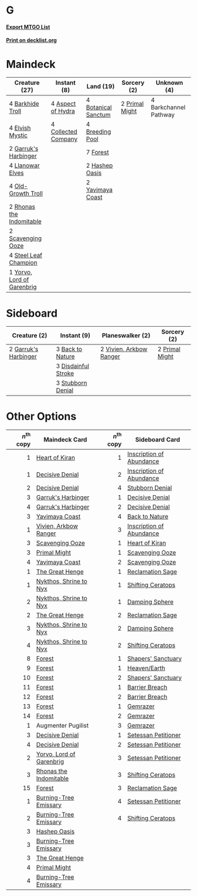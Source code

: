 # G

#### [Export MTGO List](../collection/G/G.txt)
#### [Print on decklist.org](http://decklist.org/?deckmain=4%09Aspect%20of%20Hydra%0A4%09Barkchannel%20Pathway%0A4%09Barkhide%20Troll%0A4%09Botanical%20Sanctum%0A4%09Breeding%20Pool%0A4%09Collected%20Company%0A4%09Elvish%20Mystic%0A7%09Forest%0A2%09Garruk's%20Harbinger%0A2%09Hashep%20Oasis%0A4%09Llanowar%20Elves%0A4%09Old-Growth%20Troll%0A2%09Primal%20Might%0A2%09Rhonas%20the%20Indomitable%0A2%09Scavenging%20Ooze%0A4%09Steel%20Leaf%20Champion%0A2%09Yavimaya%20Coast%0A1%09Yorvo,%20Lord%20of%20Garenbrig&deckside=3%09Back%20to%20Nature%0A3%09Disdainful%20Stroke%0A2%09Garruk's%20Harbinger%0A2%09Primal%20Might%0A3%09Stubborn%20Denial%0A2%09Vivien,%20Arkbow%20Ranger)
# Maindeck

|                                            Creature (27)                                            |                                         Instant (8)                                          |                                          Land (19)                                           |                                       Sorcery (2)                                       |     Unknown (4)     |
|-----------------------------------------------------------------------------------------------------|----------------------------------------------------------------------------------------------|----------------------------------------------------------------------------------------------|-----------------------------------------------------------------------------------------|---------------------|
|4 [Barkhide Troll](http://gatherer.wizards.com/Pages/Card/Details.aspx?multiverseid=466919)          |4 [Aspect of Hydra](http://gatherer.wizards.com/Pages/Card/Details.aspx?multiverseid=378489)  |4 [Botanical Sanctum](http://gatherer.wizards.com/Pages/Card/Details.aspx?multiverseid=417817)|2 [Primal Might](http://gatherer.wizards.com/Pages/Card/Details.aspx?multiverseid=485520)|4 Barkchannel Pathway|
|4 [Elvish Mystic](http://gatherer.wizards.com/Pages/Card/Details.aspx?multiverseid=389499)           |4 [Collected Company](http://gatherer.wizards.com/Pages/Card/Details.aspx?multiverseid=394519)|4 [Breeding Pool](http://gatherer.wizards.com/Pages/Card/Details.aspx?multiverseid=97088)     |                                                                                         |                     |
|2 [Garruk's Harbinger](http://gatherer.wizards.com/Pages/Card/Details.aspx?multiverseid=485508)      |                                                                                              |7 [Forest](http://gatherer.wizards.com/Pages/Card/Details.aspx?multiverseid=439860)           |                                                                                         |                     |
|4 [Llanowar Elves](http://gatherer.wizards.com/Pages/Card/Details.aspx?multiverseid=129626)          |                                                                                              |2 [Hashep Oasis](http://gatherer.wizards.com/Pages/Card/Details.aspx?multiverseid=430866)     |                                                                                         |                     |
|4 [Old-Growth Troll](http://gatherer.wizards.com/Pages/Card/Details.aspx?multiverseid=503801)        |                                                                                              |2 [Yavimaya Coast](http://gatherer.wizards.com/Pages/Card/Details.aspx?multiverseid=129810)   |                                                                                         |                     |
|2 [Rhonas the Indomitable](http://gatherer.wizards.com/Pages/Card/Details.aspx?multiverseid=426884)  |                                                                                              |                                                                                              |                                                                                         |                     |
|2 [Scavenging Ooze](http://gatherer.wizards.com/Pages/Card/Details.aspx?multiverseid=420783)         |                                                                                              |                                                                                              |                                                                                         |                     |
|4 [Steel Leaf Champion](http://gatherer.wizards.com/Pages/Card/Details.aspx?multiverseid=443070)     |                                                                                              |                                                                                              |                                                                                         |                     |
|1 [Yorvo, Lord of Garenbrig](http://gatherer.wizards.com/Pages/Card/Details.aspx?multiverseid=473147)|                                                                                              |                                                                                              |                                                                                         |                     |


# Sideboard

|                                         Creature (2)                                          |                                         Instant (9)                                          |                                         Planeswalker (2)                                         |                                       Sorcery (2)                                       |
|-----------------------------------------------------------------------------------------------|----------------------------------------------------------------------------------------------|--------------------------------------------------------------------------------------------------|-----------------------------------------------------------------------------------------|
|2 [Garruk's Harbinger](http://gatherer.wizards.com/Pages/Card/Details.aspx?multiverseid=485508)|3 [Back to Nature](http://gatherer.wizards.com/Pages/Card/Details.aspx?multiverseid=208284)   |2 [Vivien, Arkbow Ranger](http://gatherer.wizards.com/Pages/Card/Details.aspx?multiverseid=466953)|2 [Primal Might](http://gatherer.wizards.com/Pages/Card/Details.aspx?multiverseid=485520)|
|                                                                                               |3 [Disdainful Stroke](http://gatherer.wizards.com/Pages/Card/Details.aspx?multiverseid=420705)|                                                                                                  |                                                                                         |
|                                                                                               |3 [Stubborn Denial](http://gatherer.wizards.com/Pages/Card/Details.aspx?multiverseid=386673)  |                                                                                                  |                                                                                         |


# Other Options

|*n*<sup>th</sup> copy|                                           Maindeck Card                                           |*n*<sup>th</sup> copy|                                          Sideboard Card                                           |
|--------------------:|---------------------------------------------------------------------------------------------------|--------------------:|---------------------------------------------------------------------------------------------------|
|                    1|[Heart of Kiran](http://gatherer.wizards.com/Pages/Card/Details.aspx?multiverseid=423820)          |                    1|[Inscription of Abundance](http://gatherer.wizards.com/Pages/Card/Details.aspx?multiverseid=491832)|
|                    1|[Decisive Denial](http://gatherer.wizards.com/Pages/Card/Details.aspx?multiverseid=513669)         |                    2|[Inscription of Abundance](http://gatherer.wizards.com/Pages/Card/Details.aspx?multiverseid=491832)|
|                    2|[Decisive Denial](http://gatherer.wizards.com/Pages/Card/Details.aspx?multiverseid=513669)         |                    4|[Stubborn Denial](http://gatherer.wizards.com/Pages/Card/Details.aspx?multiverseid=386673)         |
|                    3|[Garruk's Harbinger](http://gatherer.wizards.com/Pages/Card/Details.aspx?multiverseid=485508)      |                    1|[Decisive Denial](http://gatherer.wizards.com/Pages/Card/Details.aspx?multiverseid=513669)         |
|                    4|[Garruk's Harbinger](http://gatherer.wizards.com/Pages/Card/Details.aspx?multiverseid=485508)      |                    2|[Decisive Denial](http://gatherer.wizards.com/Pages/Card/Details.aspx?multiverseid=513669)         |
|                    3|[Yavimaya Coast](http://gatherer.wizards.com/Pages/Card/Details.aspx?multiverseid=129810)          |                    4|[Back to Nature](http://gatherer.wizards.com/Pages/Card/Details.aspx?multiverseid=208284)          |
|                    1|[Vivien, Arkbow Ranger](http://gatherer.wizards.com/Pages/Card/Details.aspx?multiverseid=466953)   |                    3|[Inscription of Abundance](http://gatherer.wizards.com/Pages/Card/Details.aspx?multiverseid=491832)|
|                    3|[Scavenging Ooze](http://gatherer.wizards.com/Pages/Card/Details.aspx?multiverseid=420783)         |                    1|[Heart of Kiran](http://gatherer.wizards.com/Pages/Card/Details.aspx?multiverseid=423820)          |
|                    3|[Primal Might](http://gatherer.wizards.com/Pages/Card/Details.aspx?multiverseid=485520)            |                    1|[Scavenging Ooze](http://gatherer.wizards.com/Pages/Card/Details.aspx?multiverseid=420783)         |
|                    4|[Yavimaya Coast](http://gatherer.wizards.com/Pages/Card/Details.aspx?multiverseid=129810)          |                    2|[Scavenging Ooze](http://gatherer.wizards.com/Pages/Card/Details.aspx?multiverseid=420783)         |
|                    1|[The Great Henge](http://gatherer.wizards.com/Pages/Card/Details.aspx?multiverseid=473123)         |                    1|[Reclamation Sage](http://gatherer.wizards.com/Pages/Card/Details.aspx?multiverseid=389651)        |
|                    1|[Nykthos, Shrine to Nyx](http://gatherer.wizards.com/Pages/Card/Details.aspx?multiverseid=373713)  |                    1|[Shifting Ceratops](http://gatherer.wizards.com/Pages/Card/Details.aspx?multiverseid=466948)       |
|                    2|[Nykthos, Shrine to Nyx](http://gatherer.wizards.com/Pages/Card/Details.aspx?multiverseid=373713)  |                    1|[Damping Sphere](http://gatherer.wizards.com/Pages/Card/Details.aspx?multiverseid=443101)          |
|                    2|[The Great Henge](http://gatherer.wizards.com/Pages/Card/Details.aspx?multiverseid=473123)         |                    2|[Reclamation Sage](http://gatherer.wizards.com/Pages/Card/Details.aspx?multiverseid=389651)        |
|                    3|[Nykthos, Shrine to Nyx](http://gatherer.wizards.com/Pages/Card/Details.aspx?multiverseid=373713)  |                    2|[Damping Sphere](http://gatherer.wizards.com/Pages/Card/Details.aspx?multiverseid=443101)          |
|                    4|[Nykthos, Shrine to Nyx](http://gatherer.wizards.com/Pages/Card/Details.aspx?multiverseid=373713)  |                    2|[Shifting Ceratops](http://gatherer.wizards.com/Pages/Card/Details.aspx?multiverseid=466948)       |
|                    8|[Forest](http://gatherer.wizards.com/Pages/Card/Details.aspx?multiverseid=439860)                  |                    1|[Shapers' Sanctuary](http://gatherer.wizards.com/Pages/Card/Details.aspx?multiverseid=435362)      |
|                    9|[Forest](http://gatherer.wizards.com/Pages/Card/Details.aspx?multiverseid=439860)                  |                    1|[Heaven/Earth](http://gatherer.wizards.com/Pages/Card/Details.aspx?multiverseid=426926)            |
|                   10|[Forest](http://gatherer.wizards.com/Pages/Card/Details.aspx?multiverseid=439860)                  |                    2|[Shapers' Sanctuary](http://gatherer.wizards.com/Pages/Card/Details.aspx?multiverseid=435362)      |
|                   11|[Forest](http://gatherer.wizards.com/Pages/Card/Details.aspx?multiverseid=439860)                  |                    1|[Barrier Breach](http://gatherer.wizards.com/Pages/Card/Details.aspx?multiverseid=479665)          |
|                   12|[Forest](http://gatherer.wizards.com/Pages/Card/Details.aspx?multiverseid=439860)                  |                    2|[Barrier Breach](http://gatherer.wizards.com/Pages/Card/Details.aspx?multiverseid=479665)          |
|                   13|[Forest](http://gatherer.wizards.com/Pages/Card/Details.aspx?multiverseid=439860)                  |                    1|[Gemrazer](http://gatherer.wizards.com/Pages/Card/Details.aspx?multiverseid=479675)                |
|                   14|[Forest](http://gatherer.wizards.com/Pages/Card/Details.aspx?multiverseid=439860)                  |                    2|[Gemrazer](http://gatherer.wizards.com/Pages/Card/Details.aspx?multiverseid=479675)                |
|                    1|Augmenter Pugilist                                                                                 |                    3|[Gemrazer](http://gatherer.wizards.com/Pages/Card/Details.aspx?multiverseid=479675)                |
|                    3|[Decisive Denial](http://gatherer.wizards.com/Pages/Card/Details.aspx?multiverseid=513669)         |                    1|[Setessan Petitioner](http://gatherer.wizards.com/Pages/Card/Details.aspx?multiverseid=476450)     |
|                    4|[Decisive Denial](http://gatherer.wizards.com/Pages/Card/Details.aspx?multiverseid=513669)         |                    2|[Setessan Petitioner](http://gatherer.wizards.com/Pages/Card/Details.aspx?multiverseid=476450)     |
|                    2|[Yorvo, Lord of Garenbrig](http://gatherer.wizards.com/Pages/Card/Details.aspx?multiverseid=473147)|                    3|[Setessan Petitioner](http://gatherer.wizards.com/Pages/Card/Details.aspx?multiverseid=476450)     |
|                    3|[Rhonas the Indomitable](http://gatherer.wizards.com/Pages/Card/Details.aspx?multiverseid=426884)  |                    3|[Shifting Ceratops](http://gatherer.wizards.com/Pages/Card/Details.aspx?multiverseid=466948)       |
|                   15|[Forest](http://gatherer.wizards.com/Pages/Card/Details.aspx?multiverseid=439860)                  |                    3|[Reclamation Sage](http://gatherer.wizards.com/Pages/Card/Details.aspx?multiverseid=389651)        |
|                    1|[Burning-Tree Emissary](http://gatherer.wizards.com/Pages/Card/Details.aspx?multiverseid=426627)   |                    4|[Setessan Petitioner](http://gatherer.wizards.com/Pages/Card/Details.aspx?multiverseid=476450)     |
|                    2|[Burning-Tree Emissary](http://gatherer.wizards.com/Pages/Card/Details.aspx?multiverseid=426627)   |                    4|[Shifting Ceratops](http://gatherer.wizards.com/Pages/Card/Details.aspx?multiverseid=466948)       |
|                    3|[Hashep Oasis](http://gatherer.wizards.com/Pages/Card/Details.aspx?multiverseid=430866)            |                     |                                                                                                   |
|                    3|[Burning-Tree Emissary](http://gatherer.wizards.com/Pages/Card/Details.aspx?multiverseid=426627)   |                     |                                                                                                   |
|                    3|[The Great Henge](http://gatherer.wizards.com/Pages/Card/Details.aspx?multiverseid=473123)         |                     |                                                                                                   |
|                    4|[Primal Might](http://gatherer.wizards.com/Pages/Card/Details.aspx?multiverseid=485520)            |                     |                                                                                                   |
|                    4|[Burning-Tree Emissary](http://gatherer.wizards.com/Pages/Card/Details.aspx?multiverseid=426627)   |                     |                                                                                                   |

